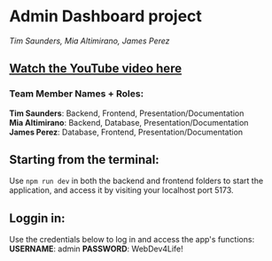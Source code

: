 # Admin Dashboard project

_Tim Saunders, Mia Altimirano, James Perez_

## [Watch the YouTube video here](https://youtu.be/u_JJ7l4NZuQ)

### Team Member Names + Roles:

**Tim Saunders**: Backend, Frontend, Presentation/Documentation
\
**Mia Altimirano**: Backend, Database, Presentation/Documentation
\
**James Perez**: Database, Frontend, Presentation/Documentation

## Starting from the terminal:
Use `npm run dev` in both the backend and frontend folders to start the application, and access it by visiting your localhost port 5173.

## Loggin in:
Use the credentials below to log in and access the app's functions:
**USERNAME**: admin
**PASSWORD**: WebDev4Life!
